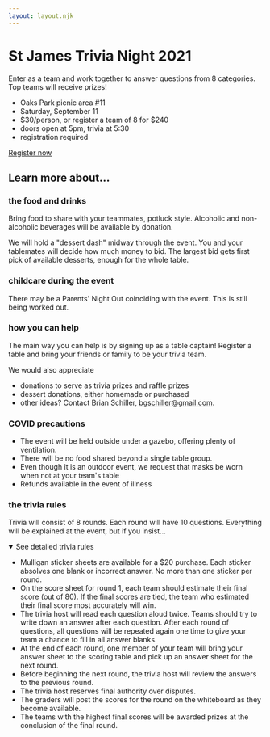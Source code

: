 ```yaml
---
layout: layout.njk
---
```


# St James Trivia Night 2021

<p class="summary">Enter as a team and work together to answer questions from 8 categories. Top teams will receive prizes!</p>

- Oaks Park picnic area #11
- Saturday, September 11
- $30/person, or register a team of 8 for $240
- doors open at 5pm, trivia at 5:30
- registration required

[Register now](/register)

## Learn more about...

### the food and drinks

Bring food to share with your teammates, potluck style. Alcoholic and non-alcoholic beverages will be available by donation.

We will hold a "dessert dash" midway through the event. You and your tablemates will decide how much money to bid. The largest bid gets first pick of available desserts, enough for the whole table.

### childcare during the event

There may be a Parents' Night Out coinciding with the event. This is still being worked out.

### how you can help

The main way you can help is by signing up as a table captain! Register a table and bring your friends or family to be your trivia team.

We would also appreciate

- donations to serve as trivia prizes and raffle prizes
- dessert donations, either homemade or purchased
- other ideas? Contact Brian Schiller, [bgschiller@gmail.com](mailto:bgschiller@gmail.com).

### COVID precautions

- The event will be held outside under a gazebo, offering plenty of ventilation.
- There will be no food shared beyond a single table group.
- Even though it is an outdoor event, we request that masks be worn when not at your team's table
- Refunds available in the event of illness

### the trivia rules

Trivia will consist of 8 rounds. Each round will have 10 questions. Everything will be explained at the event, but if you insist...

<details open>
<summary>See detailed trivia rules</summary>
<ul>
<li>Mulligan sticker sheets are available for a $20 purchase. Each sticker absolves one blank or incorrect answer. No more than one sticker per round.</li>
<li>On the score sheet for round 1, each team should estimate their final score (out of 80). If the final scores are tied, the team who estimated their final score most accurately will win.</li>
<li>The trivia host will read each question aloud twice. Teams should try to write down an answer after each question. After each round of questions, all questions will be repeated again one time to give your team a chance to fill in all answer blanks.</li>
<li>At the end of each round, one member of your team will bring your answer sheet to the scoring table and pick up an answer sheet for the next round.</li>
<li>Before beginning the next round, the trivia host will review the answers to the previous round.</li>
<li>The trivia host reserves final authority over disputes.</li>
<li>The graders will post the scores for the round on the whiteboard as they become available.</li>
<li>The teams with the highest final scores will be awarded prizes at the conclusion of the final round.</li>
</ul>
</details>
